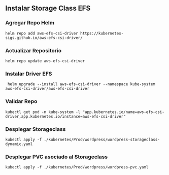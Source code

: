 ## Instalar Storage Class EFS

### Agregar Repo Helm
`helm repo add aws-efs-csi-driver https://kubernetes-sigs.github.io/aws-efs-csi-driver/ `  

### Actualizar Repositorio
`helm repo update aws-efs-csi-driver`  

### Instalar Driver EFS
` helm upgrade --install aws-efs-csi-driver --namespace kube-system aws-efs-csi-driver/aws-efs-csi-driver`  

### Validar Repo
`kubectl get pod -n kube-system -l "app.kubernetes.io/name=aws-efs-csi-driver,app.kubernetes.io/instance=aws-efs-csi-driver"`  

### Desplegar Storageclass  
`kubectl apply -f ./kubernetes/Prod/wordpress/wordpress-storageclass-dynamic.yaml`  

### Desplegar PVC asociado al Storageclass  
`kubectl apply -f ./kubernetes/Prod/wordpress/wordpress-pvc.yaml`  